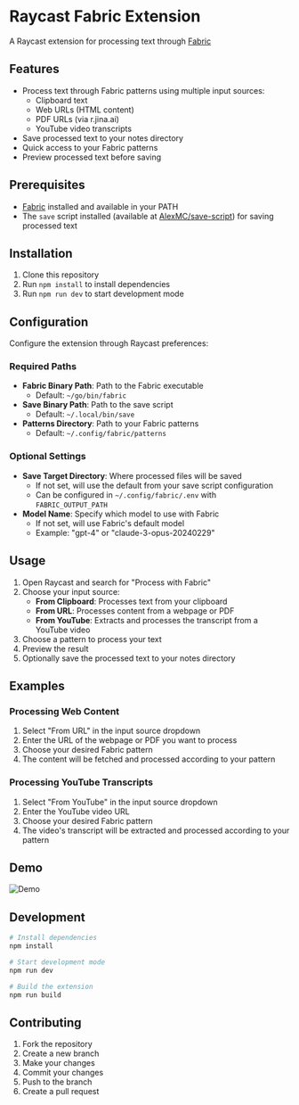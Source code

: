 # Raycast Fabric Extension

A Raycast extension for processing text through [Fabric](https://github.com/danielmiessler/fabric/tree/main/patterns)

## Features

- Process text through Fabric patterns using multiple input sources:
  - Clipboard text
  - Web URLs (HTML content)
  - PDF URLs (via r.jina.ai)
  - YouTube video transcripts
- Save processed text to your notes directory
- Quick access to your Fabric patterns
- Preview processed text before saving

## Prerequisites

- [Fabric](https://github.com/alcarney/fabric) installed and available in your PATH
- The `save` script installed (available at [AlexMC/save-script](https://github.com/AlexMC/save-script)) for saving processed text

## Installation

1. Clone this repository
2. Run `npm install` to install dependencies
3. Run `npm run dev` to start development mode

## Configuration

Configure the extension through Raycast preferences:

### Required Paths
- **Fabric Binary Path**: Path to the Fabric executable
  - Default: `~/go/bin/fabric`
- **Save Binary Path**: Path to the save script
  - Default: `~/.local/bin/save`
- **Patterns Directory**: Path to your Fabric patterns
  - Default: `~/.config/fabric/patterns`

### Optional Settings
- **Save Target Directory**: Where processed files will be saved
  - If not set, will use the default from your save script configuration
  - Can be configured in `~/.config/fabric/.env` with `FABRIC_OUTPUT_PATH`
- **Model Name**: Specify which model to use with Fabric
  - If not set, will use Fabric's default model
  - Example: "gpt-4" or "claude-3-opus-20240229"

## Usage

1. Open Raycast and search for "Process with Fabric"
2. Choose your input source:
   - **From Clipboard**: Processes text from your clipboard
   - **From URL**: Processes content from a webpage or PDF
   - **From YouTube**: Extracts and processes the transcript from a YouTube video
3. Choose a pattern to process your text
4. Preview the result
5. Optionally save the processed text to your notes directory

## Examples

### Processing Web Content
1. Select "From URL" in the input source dropdown
2. Enter the URL of the webpage or PDF you want to process
3. Choose your desired Fabric pattern
4. The content will be fetched and processed according to your pattern

### Processing YouTube Transcripts
1. Select "From YouTube" in the input source dropdown
2. Enter the YouTube video URL
3. Choose your desired Fabric pattern
4. The video's transcript will be extracted and processed according to your pattern

## Demo

![Demo](https://raw.githubusercontent.com/AlexMC/fabric-raycast-extension/master/.github/assets/demo.gif)

## Development

```bash
# Install dependencies
npm install

# Start development mode
npm run dev

# Build the extension
npm run build
```

## Contributing

1. Fork the repository
2. Create a new branch
3. Make your changes
4. Commit your changes
5. Push to the branch
6. Create a pull request